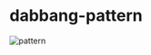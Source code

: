 # dabbang-pattern
![pattern](https://user-images.githubusercontent.com/96859725/192322332-ec2cc370-0a72-4e5a-8c17-4ad02d1294f0.png)
